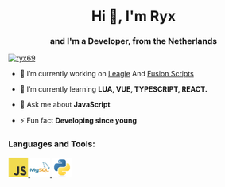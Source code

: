 <h1 align="center">Hi 👋, I'm Ryx</h1>
<h3 align="center">and I'm a Developer, from the Netherlands</h3>

<p align="left"> <a href="https://github.com/ryo-ma/github-profile-trophy"><img src="https://github-profile-trophy.vercel.app/?username=ryx69" alt="ryx69" /></a> </p>

- 🔭 I’m currently working on [Leagie](https://discord.gg/6EGYVFdsKM) And [Fusion Scripts](https://discord.gg/J6WEX7TkM8)

- 🌱 I’m currently learning **LUA, VUE, TYPESCRIPT, REACT.**

- 💬 Ask me about **JavaScript**

- ⚡ Fun fact **Developing since young**



<h3 align="left">Languages and Tools:</h3>
<p align="left"> <a href="https://developer.mozilla.org/en-US/docs/Web/JavaScript" target="_blank" rel="noreferrer"> <img src="https://raw.githubusercontent.com/devicons/devicon/master/icons/javascript/javascript-original.svg" alt="javascript" width="40" height="40"/> </a> <a href="https://www.mysql.com/" target="_blank" rel="noreferrer"> <img src="https://raw.githubusercontent.com/devicons/devicon/master/icons/mysql/mysql-original-wordmark.svg" alt="mysql" width="40" height="40"/> </a> <a href="https://www.python.org" target="_blank" rel="noreferrer"> <img src="https://raw.githubusercontent.com/devicons/devicon/master/icons/python/python-original.svg" alt="python" width="40" height="40"/> </a> </p>
